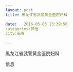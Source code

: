 ```yaml
--- 
layout: post 
title: 黑龙江省武警黄金医院妇科

date:   2016-05-03 13:39:56 
categories:其他  
city:长春
  
--- 
```

   
黑龙江省武警黄金医院妇科

信息

